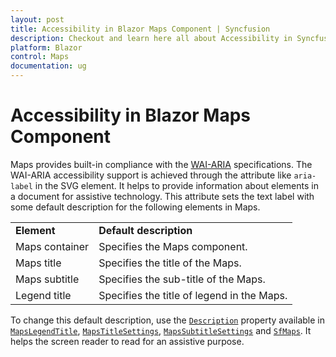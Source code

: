 ```yaml
---
layout: post
title: Accessibility in Blazor Maps Component | Syncfusion
description: Checkout and learn here all about Accessibility in Syncfusion Blazor Maps component and much more details.
platform: Blazor
control: Maps
documentation: ug
---
```


# Accessibility in Blazor Maps Component

Maps provides built-in compliance with the [WAI-ARIA](https://www.w3.org/TR/wai-aria-practices/) specifications. The WAI-ARIA accessibility support is achieved through the attribute like `aria-label` in the SVG element. It helps to provide information about elements in a document for assistive technology. This attribute sets the text label with some default description for the following elements in Maps.

<!-- markdownlint-disable MD033 -->

<table>
    <tr>
        <td><b>Element</b></td>
        <td><b>Default description</b></td>
    </tr>
    <tr>
        <td>Maps container</td>
        <td>Specifies the Maps component.</td>
    </tr>
    <tr>
        <td>Maps title</td>
        <td>Specifies the title of the Maps.</td>
    </tr>
    <tr>
        <td>Maps subtitle</td>
        <td>Specifies the sub-title of the Maps.</td>
    </tr>
    <tr>
        <td>Legend title</td>
        <td>Specifies the title of legend in the Maps.</td>
    </tr>
</table>

To change this default description, use the [`Description`](https://help.syncfusion.com/cr/blazor/Syncfusion.Blazor.Maps.SfMaps.html#Syncfusion_Blazor_Maps_SfMaps_Description) property available in [`MapsLegendTitle`](https://help.syncfusion.com/cr/blazor/Syncfusion.Blazor.Maps.MapsLegendTitle.html#Syncfusion_Blazor_Maps_MapsLegendTitle_Description), [`MapsTitleSettings`](https://help.syncfusion.com/cr/blazor/Syncfusion.Blazor.Maps.MapsTitleSettings.html#Syncfusion_Blazor_Maps_MapsTitleSettings_Description), [`MapsSubtitleSettings`](https://help.syncfusion.com/cr/blazor/Syncfusion.Blazor.Maps.MapsSubtitleSettings.html#Syncfusion_Blazor_Maps_MapsSubtitleSettings_Description) and [`SfMaps`](https://help.syncfusion.com/cr/blazor/Syncfusion.Blazor.Maps.SfMaps.html#Syncfusion_Blazor_Maps_SfMaps_Description). It helps the screen reader to read for an assistive purpose.